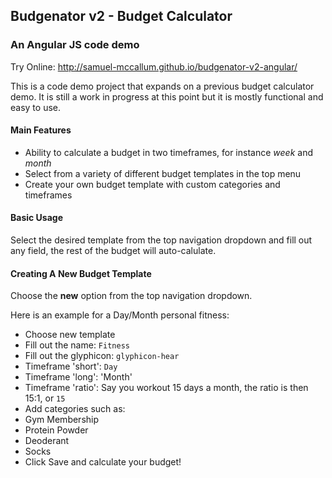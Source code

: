 ## Budgenator v2 - Budget Calculator
### An Angular JS code demo

Try Online: http://samuel-mccallum.github.io/budgenator-v2-angular/

This is a code demo project that expands on a previous budget calculator demo.
It is still a work in progress at this point but it is mostly functional and
easy to use.

#### Main Features

- Ability to calculate a budget in two timeframes, for instance *week* and *month*
- Select from a variety of different budget templates in the top menu
- Create your own budget template with custom categories and timeframes

#### Basic Usage

Select the desired template from the top navigation dropdown and fill out any
field, the rest of the budget will auto-calulate.

#### Creating A New Budget Template

Choose the **new** option from the top navigation dropdown.

Here is an example for a Day/Month personal fitness:

- Choose new template
- Fill out the name: `Fitness`
- Fill out the glyphicon: `glyphicon-hear`
- Timeframe 'short': `Day`
- Timeframe 'long': 'Month'
- Timeframe 'ratio':  Say you workout 15 days a month, the ratio is then 15:1, or `15`
- Add categories such as:
 - Gym Membership
 - Protein Powder
 - Deoderant
 - Socks
- Click Save and calculate your budget!
